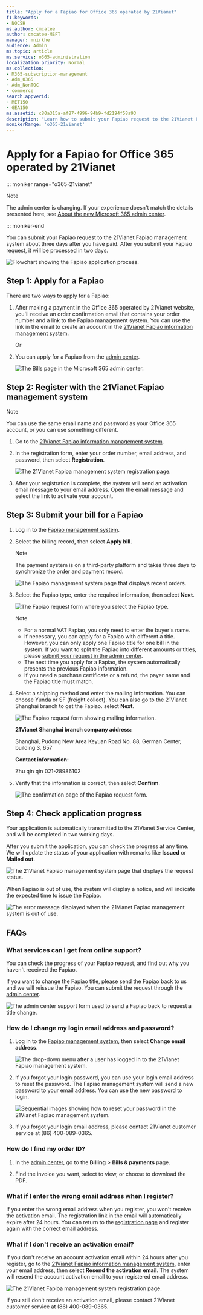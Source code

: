 ```yaml
---
title: "Apply for a Fapiao for Office 365 operated by 21Vianet"
f1.keywords:
- NOCSH
ms.author: cmcatee
author: cmcatee-MSFT
manager: mnirkhe
audience: Admin
ms.topic: article
ms.service: o365-administration
localization_priority: Normal
ms.collection: 
- M365-subscription-management 
- Adm_O365
- Adm_NonTOC
- commerce
search.appverid:
- MET150
- GEA150
ms.assetid: c80a315a-af87-4996-94b9-fd2194f58a93
description: "Learn how to submit your Fapiao request to the 21Vianet Fapiao management system after making a payment in the Office 365 operated by 21Vianet in China."
monikerRange: 'o365-21vianet'
---
```


# Apply for a Fapiao for Office 365 operated by 21Vianet

::: moniker range="o365-21vianet"

> [!NOTE]
> The admin center is changing. If your experience doesn't match the details presented here, see 
[About the new Microsoft 365 admin center](https://docs.microsoft.com/microsoft-365/admin/microsoft-365-admin-center-preview?view=o365-21vianet).

::: moniker-end

You can submit your Fapiao request to the 21Vianet Fapiao management system about three days after you have paid. After you submit your Fapiao request, it will be processed in two days.
  
![Flowchart showing the Fapiao application process.](../../media/bf14884a-53f9-4c53-971c-b9b8ad6ec8d3.png)
  
## Step 1: Apply for a Fapiao

There are two ways to apply for a Fapiao:
  
1. After making a payment in the Office 365 operated by 21Vianet website, you'll receive an order confirmation email that contains your order number and a link to the Fapiao management system. You can use the link in the email to create an account in the <a href="https://go.microsoft.com/fwlink/p/?linkid=837466" target="_blank">21Vianet Fapiao information management system</a>.
    
    Or
    
2. You can apply for a Fapiao from the <a href="https://go.microsoft.com/fwlink/p/?linkid=850627" target="_blank">admin center</a>.
    
    ![The Bills page in the Microsoft 365 admin center.](../../media/a6e3b953-abd4-46aa-a910-08c517915a21.png)
  
## Step 2: Register with the 21Vianet Fapiao management system

> [!NOTE]
> You can use the same email name and password as your Office 365 account, or you can use something different. 
  
1. Go to the <a href="https://go.microsoft.com/fwlink/p/?linkid=837466" target="_blank">21Vianet Fapiao information management system</a>.
    
2. In the registration form, enter your order number, email address, and password, then select **Registration**.
    
    ![The 21Vianet Fapioa management system registration page.](../../media/60d39184-95b2-4ea4-a8a2-3e11763bec87.png)
  
3. After your registration is complete, the system will send an activation email message to your email address. Open the email message and select the link to activate your account.
    
## Step 3: Submit your bill for a Fapiao

1. Log in to the <a href="https://go.microsoft.com/fwlink/p/?linkid=837465" target="_blank">Fapiao management system</a>.
    
2. Select the billing record, then select **Apply bill**.
    
    > [!NOTE]
    > The payment system is on a third-party platform and takes three days to synchronize the order and payment record. 
  
    ![The Fapiao management system page that displays recent orders.](../../media/b319767d-1d10-4cb4-b270-c5fbcee1368e.png)
  
3. Select the Fapiao type, enter the required information, then select **Next**.
    
    ![The Fapiao request form where you select the Fapiao type.](../../media/56fe3db1-c20f-4082-a39d-02d7ac41fec8.png)
  
    > [!NOTE]
    > - For a normal VAT Fapiao, you only need to enter the buyer's name.
    > - If necessary, you can apply for a Fapiao with different a title. However, you can only apply one Fapiao title for one bill in the system. If you want to split the Fapiao into different amounts or titles, please <a href="https://portal.partner.microsoftonline.cn/Support/SupportOverview.aspx" target="_blank">submit your request in the admin center</a>.
    > - The next time you apply for a Fapiao, the system automatically presents the previous Fapiao information.
    > - If you need a purchase certificate or a refund, the payer name and the Fapiao title must match.
    
4. Select a shipping method and enter the mailing information. You can choose Yunda or SF (freight collect). You can also go to the 21Vianet Shanghai branch to get the Fapiao. select **Next**.
    
    ![The Fapiao request form showing mailing information.](../../media/bba500b4-a51d-477b-81a7-9113b08d39f1.png)
  
    **21Vianet Shanghai branch company address:**

    Shanghai, Pudong New Area Keyuan Road No. 88, German Center, building 3, 657

    **Contact information:**

    Zhu qin qin 021-28986102
   
5. Verify that the information is correct, then select **Confirm**.
    
    ![The confirmation page of the Fapiao request form.](../../media/18706d9d-defc-4285-8fd3-990448b44a18.png)
  
## Step 4: Check application progress

Your application is automatically transmitted to the 21Vianet Service Center, and will be completed in two working days.
  
After you submit the application, you can check the progress at any time. We will update the status of your application with remarks like **Issued** or **Mailed out**.
  
![The 21Vianet Fapiao management system page that displays the request status.](../../media/6cd696ec-d630-4fce-9f27-935a0d5f0ebe.png)
  
When Fapiao is out of use, the system will display a notice, and will indicate the expected time to issue the Fapiao.
  
![The error message displayed when the 21Vianet Fapiao management system is out of use.](../../media/effe0796-83aa-4a91-a488-15d6f58c01dc.png)
  
## FAQs

### What services can I get from online support?

You can check the progress of your Fapiao request, and find out why you haven't received the Fapiao.
  
If you want to change the Fapiao title, please send the Fapiao back to us and we will reissue the Fapiao. You can submit the request through the <a href="https://portal.partner.microsoftonline.cn/Support/SupportOverview.aspx" target="_blank">admin center</a>.
  
![The admin center support form used to send a Fapiao back to request a title change.](../../media/2a413e9e-f30b-4f26-adbf-6287cc217a0f.png)
  
### How do I change my login email address and password?

1. Log in to the <a href="https://go.microsoft.com/fwlink/p/?linkid=837465" target="_blank">Fapiao management system</a>, then select **Change email address**.
    
    ![The drop-down menu after a user has logged in to the 21Vianet Fapiao management system.](../../media/ee6de24b-6be2-41e6-8aec-e0c3cb0ea35e.png)
  
2. If you forgot your login password, you can use your login email address to reset the password. The Fapiao management system will send a new password to your email address. You can use the new password to login.
    
    ![Sequential images showing how to reset your password in the 21Vianet Fapiao management system.](../../media/2edb0a47-1286-4792-804d-7e84534c8370.png)
  
3. If you forgot your login email address, please contact 21Vianet customer service at (86) 400-089-0365.
    
### How do I find my order ID?

1. In the [admin center](https://go.microsoft.com/fwlink/p/?linkid=850627), go to the **Billing** \> **Bills & payments** page.
    
2. Find the invoice you want, select to view, or choose to download the PDF.

  
### What if I enter the wrong email address when I register?

If you enter the wrong email address when you register, you won't receive the activation email. The registration link in the email will automatically expire after 24 hours. You can return to the <a href="https://go.microsoft.com/fwlink/p/?linkid=837466" target="_blank">registration page</a> and register again with the correct email address. 
  
### What if I don't receive an activation email?

If you don't receive an account activation email within 24 hours after you register, go to the <a href="https://go.microsoft.com/fwlink/p/?linkid=837466" target="_blank">21Vianet Fapiao information management system</a>, enter your email address, then select **Resend the activation email**. The system will resend the account activation email to your registered email address.
  
![The 21Vianet Fapioa management system registration page.](../../media/60d39184-95b2-4ea4-a8a2-3e11763bec87.png)
  
If you still don't receive an activation email, please contact 21Vianet customer service at (86) 400-089-0365.
